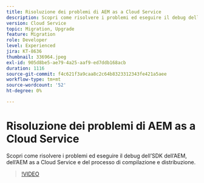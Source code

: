 ```yaml
---
title: Risoluzione dei problemi di AEM as a Cloud Service
description: Scopri come risolvere i problemi ed eseguire il debug dell’SDK dell’AEM, dell’AEM as a Cloud Service e del processo di compilazione e distribuzione.
version: Cloud Service
topic: Migration, Upgrade
feature: Migration
role: Developer
level: Experienced
jira: KT-8636
thumbnail: 336964.jpeg
exl-id: 905d8be5-ae79-4a25-aaf9-ed7ddb168acb
duration: 1116
source-git-commit: f4c621f3a9caa8c2c64b8323312343fe421a5aee
workflow-type: tm+mt
source-wordcount: '52'
ht-degree: 0%

---
```


# Risoluzione dei problemi di AEM as a Cloud Service

Scopri come risolvere i problemi ed eseguire il debug dell’SDK dell’AEM, dell’AEM as a Cloud Service e del processo di compilazione e distribuzione.

>[!VIDEO](https://video.tv.adobe.com/v/336964?quality=12&learn=on)
